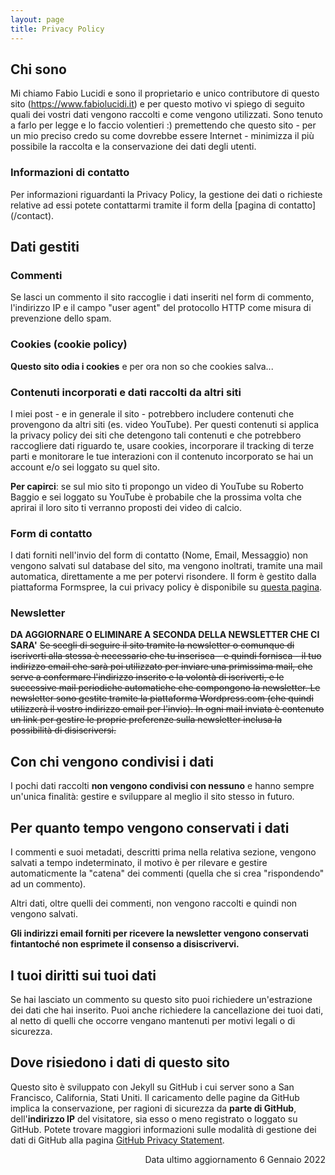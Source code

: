 ```yaml
---
layout: page
title: Privacy Policy
---
```

## Chi sono

Mi chiamo Fabio Lucidi e sono il proprietario e unico contributore di questo sito (https://www.fabiolucidi.it) e per questo motivo vi spiego di seguito quali dei vostri dati vengono raccolti e come vengono utilizzati. Sono tenuto a farlo per legge e lo faccio volentieri :) premettendo che questo sito - per un mio preciso credo su come dovrebbe essere Internet - minimizza il più possibile la raccolta e la conservazione dei dati degli utenti.

<h3>Informazioni di contatto</h3>
Per informazioni riguardanti la Privacy Policy, la gestione dei dati o richieste relative ad essi potete contattarmi tramite il form della [pagina di contatto](/contact).

## Dati gestiti
### Commenti
Se lasci un commento il sito raccoglie i dati inseriti nel form di commento, l'indirizzo IP e il campo "user agent" del protocollo HTTP come misura di prevenzione dello spam.

### Cookies (cookie policy)
**Questo sito odia i cookies** e per ora non so che cookies salva...

### Contenuti incorporati e dati raccolti da altri siti
I miei post - e in generale il sito - potrebbero includere contenuti che provengono da altri siti (es. video YouTube). Per questi contenuti si applica la privacy policy dei siti che detengono tali contenuti e che potrebbero raccogliere dati riguardo te, usare cookies, incorporare il tracking di terze parti e monitorare le tue interazioni con il contenuto incorporato se hai un account e/o sei loggato su quel sito.

**Per capirci**: se sul mio sito ti propongo un video di YouTube su Roberto Baggio e sei loggato su YouTube è probabile che la prossima volta che aprirai il loro sito ti verranno proposti dei video di calcio.

### Form di contatto
I dati forniti nell'invio del form di contatto (Nome, Email, Messaggio) non vengono salvati sul database del sito, ma vengono inoltrati, tramite una mail automatica, direttamente a me per potervi risondere. Il form è gestito dalla piattaforma Formspree, la cui privacy policy è disponibile su [questa pagina](https://formspree.io/legal/privacy-policy).

### Newsletter
**DA AGGIORNARE O ELIMINARE A SECONDA DELLA NEWSLETTER CHE CI SARA'**
~~Se scegli di seguire il sito tramite la newsletter o comunque di iscriverti alla stessa è necessario che tu inserisca - e quindi fornisca - il tuo indirizzo email che sarà poi utilizzato per inviare una primissima mail, che serve a confermare l'indirizzo inserito e la volontà di iscriverti, e le successive mail periodiche automatiche che compongono la newsletter. Le newsletter sono gestite tramite la piattaforma Wordpress.com (che quindi utilizzerà il vostro indirizzo email per l'invio). In ogni mail inviata è contenuto un link per gestire le proprie preferenze sulla newsletter inclusa la possibilità di disiscriversi.~~

## Con chi vengono condivisi i dati
I pochi dati raccolti <strong>non vengono condivisi con nessuno</strong> e hanno sempre un'unica finalità: gestire e sviluppare al meglio il sito stesso in futuro.

## Per quanto tempo vengono conservati i dati
I commenti e suoi metadati, descritti prima nella relativa sezione, vengono salvati a tempo indeterminato, il motivo è per rilevare e gestire automaticmente la "catena" dei commenti (quella che si crea "rispondendo" ad un commento).

Altri dati, oltre quelli dei commenti, non vengono raccolti e quindi non vengono salvati.

**Gli indirizzi email forniti per ricevere la newsletter vengono conservati fintantoché non esprimete il consenso a disiscrivervi.**

## I tuoi diritti sui tuoi dati
Se hai lasciato un commento su questo sito puoi richiedere un'estrazione dei dati che hai inserito. Puoi anche richiedere la cancellazione dei tuoi dati, al netto di quelli che occorre vengano mantenuti per motivi legali o di sicurezza.

## Dove risiedono i dati di questo sito
Questo sito è sviluppato con Jekyll su GitHub i cui server sono a San Francisco, California, Stati Uniti.
Il caricamento delle pagine da GitHub implica la conservazione, per ragioni di sicurezza da **parte di GitHub**, dell'**indirizzo IP** del visitatore, sia esso o meno registrato o loggato su GitHub. Potete trovare maggiori informazioni sulle modalità di gestione dei dati di GitHub alla pagina [GitHub Privacy Statement](https://docs.github.com/pt/articles/github-privacy-statement).

<div style="text-align: right">Data ultimo aggiornamento 6 Gennaio 2022</div>
